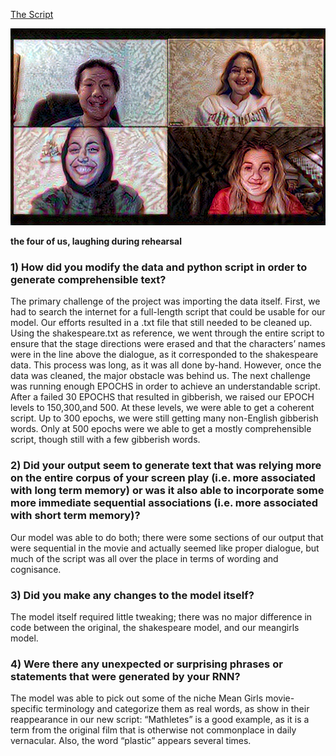 [The Script](meangirlsscript.md)



![img_59.png](img_59.png)

**the four of us, laughing during rehearsal**

### 1) How did you modify the data and python script in order to generate comprehensible text?

The primary challenge of the project was importing the data itself. First, we had to search the internet for a full-length script that could be usable for our model. Our efforts resulted in a .txt file that still needed to be cleaned up. Using the shakespeare.txt as reference, we went through the entire script to ensure that the stage directions were erased and that the characters’ names were in the line above the dialogue, as it corresponded to the shakespeare data. This process was long, as it was all done by-hand. However, once the data was cleaned, the major obstacle was behind us. The next challenge was running enough EPOCHS in order to achieve an understandable script. After a failed 30 EPOCHS that resulted in gibberish, we raised our EPOCH levels to 150,300,and 500. At these levels, we were able to get a coherent script.  Up to 300 epochs, we were still getting many non-English gibberish words.  Only at 500 epochs were we able to get a mostly comprehensible script, though still with a few gibberish words.

### 2) Did your output seem to generate text that was relying more on the entire corpus of your screen play (i.e. more associated with long term memory) or was it also able to incorporate some more immediate sequential associations (i.e. more associated with short term memory)?

Our model was able to do both; there were some sections of our output that were sequential in the movie and actually seemed like proper dialogue, but much of the script was all over the place in terms of wording and cognisance.

### 3) Did you make any changes to the model itself?

The model itself required little tweaking; there was no major difference in code between the original, the shakespeare model, and our meangirls model.

### 4) Were there any unexpected or surprising phrases or statements that were generated by your RNN?

The model was able to pick out some of the niche Mean Girls movie-specific terminology and categorize them as real words, as show in their reappearance in our new script: “Mathletes” is a good example, as it is a term from the original film that is otherwise not commonplace in daily vernacular. Also, the word “plastic” appears several times.  